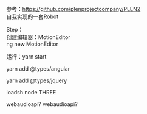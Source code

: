 参考：https://github.com/plenprojectcompany/PLEN2  
自我实现的一套Robot


Step：  
创建编辑器：MotionEditor  
ng new MotionEditor

运行：yarn start

yarn add @types/angular

yarn add @types/jquery

loadsh
node
THREE


webaudioapi?
webaudioapi?
